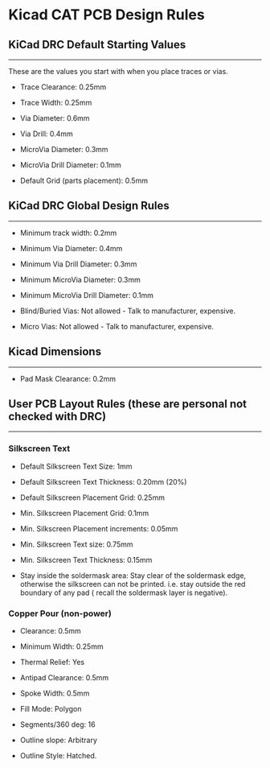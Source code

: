 Kicad CAT PCB Design Rules
==========================


## KiCad DRC Default Starting Values
---
These are the values you start with when you place traces or vias.

* Trace Clearance:                  0.25mm

* Trace Width:                      0.25mm

* Via Diameter:                     0.6mm

* Via Drill:                        0.4mm

* MicroVia Diameter:                0.3mm

* MicroVia Drill Diameter:          0.1mm

* Default Grid (parts placement):   0.5mm


## KiCad DRC Global Design Rules
---

* Minimum track width:              0.2mm

* Minimum Via Diameter:             0.4mm

* Minimum Via Drill Diameter:       0.3mm

* Minimum MicroVia Diameter:        0.3mm

* Minimum MicroVia Drill Diameter:  0.1mm

* Blind/Buried Vias:    Not allowed - Talk to manufacturer, expensive.

* Micro Vias:           Not allowed - Talk to manufacturer, expensive.

## Kicad Dimensions
---

* Pad Mask Clearance:               0.2mm

## User PCB Layout Rules (these are personal not checked with DRC)
---

### Silkscreen Text

* Default Silkscreen Text Size:          1mm

* Default Silkscreen Text Thickness:    0.20mm (20%)

* Default Silkscreen Placement Grid:    0.25mm

* Min. Silkscreen Placement Grid:       0.1mm

* Min. Silkscreen Placement increments: 0.05mm

* Min. Silkscreen Text size:            0.75mm

* Min. Silkscreen Text Thickness:       0.15mm

* Stay inside the soldermask area: Stay clear of the soldermask edge,  
    otherwise the silkscreen can not be printed. i.e. stay outside the 
    red boundary of any pad ( recall the soldermask layer is negative).

### Copper Pour (non-power)

* Clearance:                            0.5mm

* Minimum Width:                        0.25mm

* Thermal Relief:                       Yes 

* Antipad Clearance:                    0.5mm

* Spoke Width:                          0.5mm

* Fill Mode:                            Polygon

* Segments/360 deg:                     16

* Outline slope:                        Arbitrary

* Outline Style:                        Hatched.

